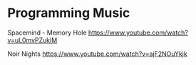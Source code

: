 # Programming Music

Spacemind - Memory Hole
https://www.youtube.com/watch?v=uL0mvPZuklM

Noir Nights
https://www.youtube.com/watch?v=ajF2NOuYkjk
